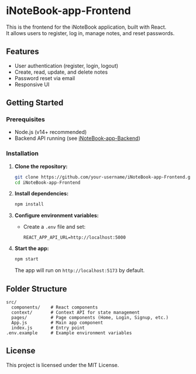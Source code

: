 # iNoteBook-app-Frontend

This is the frontend for the iNoteBook application, built with React.  
It allows users to register, log in, manage notes, and reset passwords.

## Features

- User authentication (register, login, logout)
- Create, read, update, and delete notes
- Password reset via email
- Responsive UI

## Getting Started

### Prerequisites

- Node.js (v14+ recommended)
- Backend API running (see [iNoteBook-app-Backend](../iNoteBook-app-Backend))

### Installation

1. **Clone the repository:**
   ```sh
   git clone https://github.com/your-username/iNoteBook-app-Frontend.git
   cd iNoteBook-app-Frontend
   ```

2. **Install dependencies:**
   ```sh
   npm install
   ```

3. **Configure environment variables:**
   - Create a `.env` file and set:
     ```
     REACT_APP_API_URL=http://localhost:5000
     ```

4. **Start the app:**
   ```sh
   npm start
   ```
   The app will run on `http://localhost:5173` by default.

## Folder Structure

```
src/
  components/    # React components
  context/       # Context API for state management
  pages/         # Page components (Home, Login, Signup, etc.)
  App.js         # Main app component
  index.js       # Entry point
.env.example     # Example environment variables
```

## License

This project is licensed under the MIT License.
